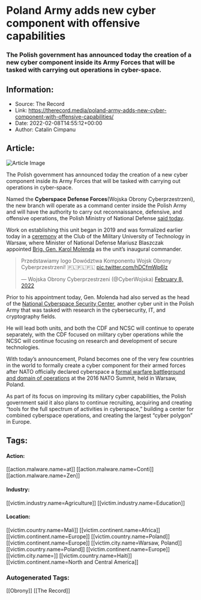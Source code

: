 # Poland Army adds new cyber component with offensive capabilities
### The Polish government has announced today the creation of a new cyber component inside its Army Forces that will be tasked with carrying out operations in cyber-space.

## Information:
+ Source: The Record
+ Link: https://therecord.media/poland-army-adds-new-cyber-component-with-offensive-capabilities/
+ Date: 2022-02-08T14:55:12+00:00
+ Author: Catalin Cimpanu


## Article:
![Article Image](https://therecord.media/wp-content/uploads/2022/02/Poland-Army-Cyber.jpg)

The Polish government has announced today the creation of a new cyber component inside its Army Forces that will be tasked with carrying out operations in cyber-space.


Named the **Cyberspace Defense Forces**(Wojska Obrony Cyberprzestrzeni), the new branch will operate as a command center inside the Polish Army and will have the authority to carry out reconnaissance, defensive, and offensive operations, the Polish Ministry of National Defense [said today](https://www.gov.pl/web/obrona-narodowa/wojska-obrony-cyberprzestrzeni-rozpoczynaja-dzialalnosc).


Work on establishing this unit began in 2019 and was formalized earlier today in a [cere](https://web.archive.org/web/20220207084836/https://www.gov.pl/web/obrona-narodowa/powolanie-wojsk-obrony-cyberprzestrzeni)[mony](https://web.archive.org/web/20220207084836/https://www.gov.pl/web/obrona-narodowa/powolanie-wojsk-obrony-cyberprzestrzeni) at the Club of the Military University of Technology in Warsaw, where Minister of National Defense Mariusz Blaszczak appointed [Brig. Gen. Karol Molenda](https://www.wojsko-polskie.pl/woc/dyrektor-dowodca/) as the unit’s inaugural commander.




> Przedstawiamy logo Dowództwa Komponentu Wojsk Obrony Cyberprzestrzeni! 🇵🇱🇵🇱🇵🇱 [pic.twitter.com/hDCfmWp6lz](https://t.co/hDCfmWp6lz)
> 
> — Wojska Obrony Cyberprzestrzeni (@CyberWojska) [February 8, 2022](https://twitter.com/CyberWojska/status/1491003143291047936?ref_src=twsrc%5Etfw)



Prior to his appointment today, Gen. Molenda had also served as the head of the [National Cyberspace Security Center](https://ncbc.wp.mil.pl/en/pages/what-we-do-2020-04-30-p/), another cyber unit in the Polish Army that was tasked with research in the cybersecurity, IT, and cryptography fields.


He will lead both units, and both the CDF and NCSC will continue to operate separately, with the CDF focused on military cyber operations while the NCSC will continue focusing on research and development of secure technologies.


With today’s announcement, Poland becomes one of the very few countries in the world to formally create a cyber component for their armed forces after NATO officially declared cyberspace a [formal warfare battleground and domain of operations](https://www.nato.int/cps/en/natohq/topics_78170.htm) at the 2016 NATO Summit, held in Warsaw, Poland.


As part of its focus on improving its military cyber capabilities, the Polish government said it also plans to continue recruiting, acquiring and creating “tools for the full spectrum of activities in cyberspace,” building a center for combined cyberspace operations, and creating the largest “cyber polygon” in Europe.





## Tags:

#### Action:
[[action.malware.name=at]] [[action.malware.name=Conti]] [[action.malware.name=Zen]]

#### Industry:
[[victim.industry.name=Agriculture]] [[victim.industry.name=Education]]

#### Location:
[[victim.country.name=Mali]] [[victim.continent.name=Africa]] [[victim.continent.name=Europe]] [[victim.country.name=Poland]] [[victim.continent.name=Europe]] [[victim.city.name=Warsaw, Poland]] [[victim.country.name=Poland]] [[victim.continent.name=Europe]] [[victim.city.name=]] [[victim.country.name=Haiti]] [[victim.continent.name=North and Central America]]

### Autogenerated Tags:
[[Obrony]] [[The Record]]

